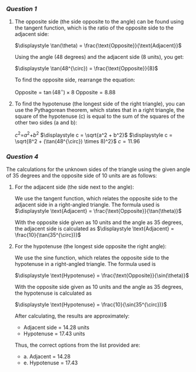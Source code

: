 ### *Question 1*
1. The opposite side (the side opposite to the angle) can be found using the tangent function, which is the ratio of the opposite side to the adjacent side:

	$\displaystyle \tan(\theta) = \frac{\text{Opposite}}{\text{Adjacent}}$
	
	Using the angle (48 degrees) and the adjacent side (8 units), you get:
	
	$\displaystyle \tan(48^{\circ}) = \frac{\text{Opposite}}{8}$
	
	To find the opposite side, rearrange the equation:
	
	$\displaystyle \text{Opposite} = \tan(48^{\circ}) \times 8$
	$\displaystyle \text{Opposite} = 8.88$

2. To find the hypotenuse (the longest side of the right triangle), you can use the Pythagorean theorem, which states that in a right triangle, the square of the hypotenuse (c) is equal to the sum of the squares of the other two sides (a and b):
   
    $\displaystyle {c^2}$=$\displaystyle {a^2}$+$\displaystyle {b^2}$
    $\displaystyle c = \sqrt{a^2 + b^2}$
    $\displaystyle c = \sqrt{8^2 + (\tan(48^{\circ}) \times 8)^2}$
    $\displaystyle c = {11.96}$
### *Question 4*
The calculations for the unknown sides of the triangle using the given angle of 35 degrees and the opposite side of 10 units are as follows:

1. For the adjacent side (the side next to the angle):

	We use the tangent function, which relates the opposite side to the adjacent side in a right-angled triangle. The formula used is
	$\displaystyle \text{Adjacent} = \frac{\text{Opposite}}{\tan(\theta)}$
	
	With the opposite side given as 10 units and the angle as 35 degrees, the adjacent side is calculated as
	$\displaystyle \text{Adjacent} = \frac{10}{\tan(35^{\circ})}$

2. For the hypotenuse (the longest side opposite the right angle):

	We use the sine function, which relates the opposite side to the hypotenuse in a right-angled triangle. The formula used is
	
	$\displaystyle \text{Hypotenuse} = \frac{\text{Opposite}}{\sin(\theta)}$
	
	With the opposite side given as 10 units and the angle as 35 degrees, the hypotenuse is calculated as
	
	$\displaystyle \text{Hypotenuse} = \frac{10}{\sin(35^{\circ})}$
	
	After calculating, the results are approximately:
	
	- Adjacent side = 14.28 units
	- Hypotenuse = 17.43 units
	
	Thus, the correct options from the list provided are:
	
	- a. Adjacent = 14.28
	- e. Hypotenuse = 17.43